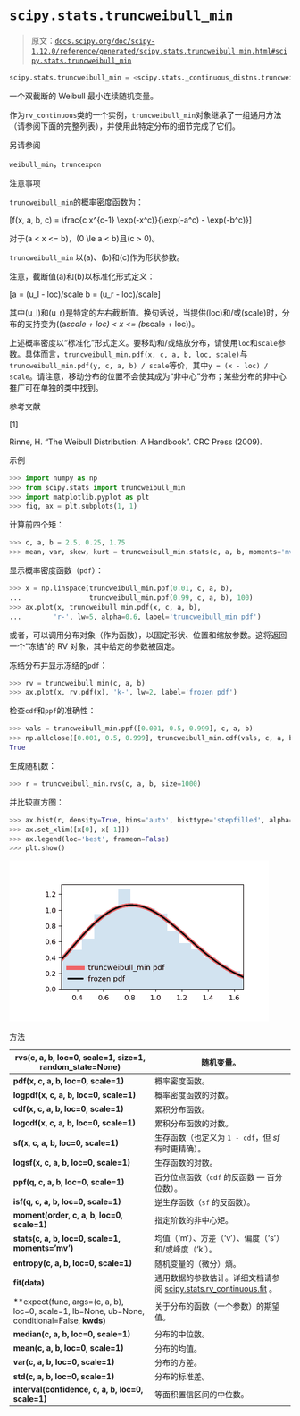 # `scipy.stats.truncweibull_min`

> 原文：[`docs.scipy.org/doc/scipy-1.12.0/reference/generated/scipy.stats.truncweibull_min.html#scipy.stats.truncweibull_min`](https://docs.scipy.org/doc/scipy-1.12.0/reference/generated/scipy.stats.truncweibull_min.html#scipy.stats.truncweibull_min)

```py
scipy.stats.truncweibull_min = <scipy.stats._continuous_distns.truncweibull_min_gen object>
```

一个双截断的 Weibull 最小连续随机变量。

作为`rv_continuous`类的一个实例，`truncweibull_min`对象继承了一组通用方法（请参阅下面的完整列表），并使用此特定分布的细节完成了它们。

另请参阅

`weibull_min`，`truncexpon`

注意事项

`truncweibull_min`的概率密度函数为：

\[f(x, a, b, c) = \frac{c x^{c-1} \exp(-x^c)}{\exp(-a^c) - \exp(-b^c)}\]

对于\(a < x <= b\)，\(0 \le a < b\)且\(c > 0\)。

`truncweibull_min` 以\(a\)、\(b\)和\(c\)作为形状参数。

注意，截断值\(a\)和\(b\)以标准化形式定义：

\[a = (u_l - loc)/scale b = (u_r - loc)/scale\]

其中\(u_l\)和\(u_r\)是特定的左右截断值。换句话说，当提供\(loc\)和/或\(scale\)时，分布的支持变为\((a*scale + loc) < x <= (b*scale + loc)\)。

上述概率密度以“标准化”形式定义。要移动和/或缩放分布，请使用`loc`和`scale`参数。具体而言，`truncweibull_min.pdf(x, c, a, b, loc, scale)`与`truncweibull_min.pdf(y, c, a, b) / scale`等价，其中`y = (x - loc) / scale`。请注意，移动分布的位置不会使其成为“非中心”分布；某些分布的非中心推广可在单独的类中找到。

参考文献

[1]

Rinne, H. “The Weibull Distribution: A Handbook”. CRC Press (2009).

示例

```py
>>> import numpy as np
>>> from scipy.stats import truncweibull_min
>>> import matplotlib.pyplot as plt
>>> fig, ax = plt.subplots(1, 1) 
```

计算前四个矩：

```py
>>> c, a, b = 2.5, 0.25, 1.75
>>> mean, var, skew, kurt = truncweibull_min.stats(c, a, b, moments='mvsk') 
```

显示概率密度函数（`pdf`）：

```py
>>> x = np.linspace(truncweibull_min.ppf(0.01, c, a, b),
...                 truncweibull_min.ppf(0.99, c, a, b), 100)
>>> ax.plot(x, truncweibull_min.pdf(x, c, a, b),
...        'r-', lw=5, alpha=0.6, label='truncweibull_min pdf') 
```

或者，可以调用分布对象（作为函数），以固定形状、位置和缩放参数。这将返回一个“冻结”的 RV 对象，其中给定的参数被固定。

冻结分布并显示冻结的`pdf`：

```py
>>> rv = truncweibull_min(c, a, b)
>>> ax.plot(x, rv.pdf(x), 'k-', lw=2, label='frozen pdf') 
```

检查`cdf`和`ppf`的准确性：

```py
>>> vals = truncweibull_min.ppf([0.001, 0.5, 0.999], c, a, b)
>>> np.allclose([0.001, 0.5, 0.999], truncweibull_min.cdf(vals, c, a, b))
True 
```

生成随机数：

```py
>>> r = truncweibull_min.rvs(c, a, b, size=1000) 
```

并比较直方图：

```py
>>> ax.hist(r, density=True, bins='auto', histtype='stepfilled', alpha=0.2)
>>> ax.set_xlim([x[0], x[-1]])
>>> ax.legend(loc='best', frameon=False)
>>> plt.show() 
```

![../../_images/scipy-stats-truncweibull_min-1.png](img/96a354468a74f94aec15d8851a7cccd3.png)

方法

| **rvs(c, a, b, loc=0, scale=1, size=1, random_state=None)** | 随机变量。 |
| --- | --- |
| **pdf(x, c, a, b, loc=0, scale=1)** | 概率密度函数。 |
| **logpdf(x, c, a, b, loc=0, scale=1)** | 概率密度函数的对数。 |
| **cdf(x, c, a, b, loc=0, scale=1)** | 累积分布函数。 |
| **logcdf(x, c, a, b, loc=0, scale=1)** | 累积分布函数的对数。 |
| **sf(x, c, a, b, loc=0, scale=1)** | 生存函数（也定义为 `1 - cdf`，但 *sf* 有时更精确）。 |
| **logsf(x, c, a, b, loc=0, scale=1)** | 生存函数的对数。 |
| **ppf(q, c, a, b, loc=0, scale=1)** | 百分位点函数（`cdf` 的反函数 — 百分位数）。 |
| **isf(q, c, a, b, loc=0, scale=1)** | 逆生存函数（`sf` 的反函数）。 |
| **moment(order, c, a, b, loc=0, scale=1)** | 指定阶数的非中心矩。 |
| **stats(c, a, b, loc=0, scale=1, moments=’mv’)** | 均值（‘m’）、方差（‘v’）、偏度（‘s’）和/或峰度（‘k’）。 |
| **entropy(c, a, b, loc=0, scale=1)** | 随机变量的（微分）熵。 |
| **fit(data)** | 通用数据的参数估计。详细文档请参阅 [scipy.stats.rv_continuous.fit](https://docs.scipy.org/doc/scipy/reference/generated/scipy.stats.rv_continuous.fit.html#scipy.stats.rv_continuous.fit) 。 |
| **expect(func, args=(c, a, b), loc=0, scale=1, lb=None, ub=None, conditional=False, **kwds)** | 关于分布的函数（一个参数）的期望值。 |
| **median(c, a, b, loc=0, scale=1)** | 分布的中位数。 |
| **mean(c, a, b, loc=0, scale=1)** | 分布的均值。 |
| **var(c, a, b, loc=0, scale=1)** | 分布的方差。 |
| **std(c, a, b, loc=0, scale=1)** | 分布的标准差。 |
| **interval(confidence, c, a, b, loc=0, scale=1)** | 等面积置信区间的中位数。 |
